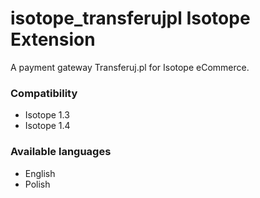 isotope_transferujpl Isotope Extension
======================================

A payment gateway Transferuj.pl for Isotope eCommerce.

### Compatibility
- Isotope 1.3
- Isotope 1.4

### Available languages
- English
- Polish